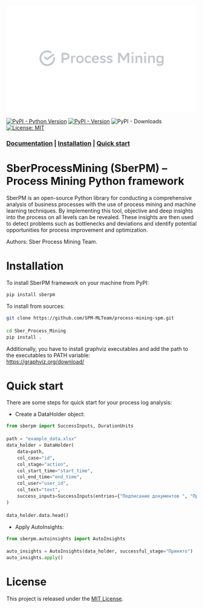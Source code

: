 ![](https://github.com/SPM-MLTeam/process-mining-spm/blob/main/imgs/Logo.png?raw=true)

[![PyPI - Python Version](https://img.shields.io/pypi/pyversions/sberpm)](https://pypi.org/project/sberpm)
[![PyPI - Version](https://img.shields.io/pypi/v/sberpm)](https://pypi.org/project/sberpm)
![PyPI - Downloads](https://img.shields.io/pypi/dm/sberpm)
[![License: MIT](https://img.shields.io/badge/License-MIT-yellow.svg)](https://opensource.org/licenses/MIT)
### [Documentation](https://process-mining-spm.readthedocs.io/en/latest/)  |  [Installation](#installation) | [Quick start](#quick-start)
# SberProcessMining (SberPM) – Process Mining Python framework
SberPM is an open-source Python library for conducting a comprehensive analysis of business processes with the use of process mining and machine learning techniques. By implementing this tool, objective and deep insights into the process on all levels can be revealed. These insights are then used to detect problems such as bottlenecks and deviations and identify potential opportunities for process improvement and optimization.

Authors: Sber Process Mining Team.

# Installation

To install SberPM framework on your machine from PyPI:
```bash
pip install sberpm
```
To install from sources:
```bash
git clone https://github.com/SPM-MLTeam/process-mining-spm.git

cd Sber_Process_Mining
pip install .
```

Additionally, you have to install graphviz executables and add the path to the executables to PATH variable:  
https://graphviz.org/download/

# Quick start

There are some steps for quick start for your process log analysis:
* Create a DataHolder object:
```python
from sberpm import SuccessInputs, DurationUnits

path = "example_data.xlsx"
data_holder = DataHolder(
    data=path,
    col_case="id",
    col_stage="action",
    col_start_time="start_time",
    col_end_time="end_time",
    col_user="user_id",
    col_text="text",
    success_inputs=SuccessInputs(entries={"Подписание документов ", "Принято"}),
)

data_holder.data.head()
```
* Apply AutoInsights:
```python
from sberpm.autoinsights import AutoInsights

auto_insights = AutoInsights(data_holder, successful_stage="Принято")
auto_insights.apply()
```

# License
This project is released under the [MIT License](https://github.com/SPM-MLTeam/process-mining-spm/blob/main/LICENSE).